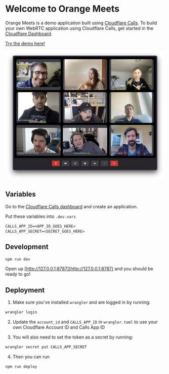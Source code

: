 # Welcome to Orange Meets

Orange Meets is a demo application built using [Cloudflare Calls](https://developers.cloudflare.com/calls/).
To build your own WebRTC application using Cloudflare Calls, get started in the [Cloudflare Dashboard](https://dash.cloudflare.com/?to=/:account/calls).

[Try the demo here!](https://demo.orange.cloudflare.dev)

![A screenshot showing a room in Orange Meets](orange-meets.png)

## Variables

Go to the [Cloudflare Calls dashboard](https://dash.cloudflare.com/?to=/:account/calls) and create an application.

Put these variables into `.dev.vars`

```
CALLS_APP_ID=<APP_ID_GOES_HERE>
CALLS_APP_SECRET=<SECRET_GOES_HERE>
```

## Development

```sh
npm run dev
```

Open up [http://127.0.0.1:8787](http://127.0.0.1:8787) and you should be ready to go!

## Deployment

1. Make sure you've installed `wrangler` and are logged in by running:

```sh
wrangler login
```

2. Update the `account_id` and `CALLS_APP_ID` in `wrangler.toml` to use your own Cloudflare Account ID and Calls App ID

3. You will also need to set the token as a secret by running:

```sh
wrangler secret put CALLS_APP_SECRET
```

4. Then you can run

```sh
npm run deploy
```

